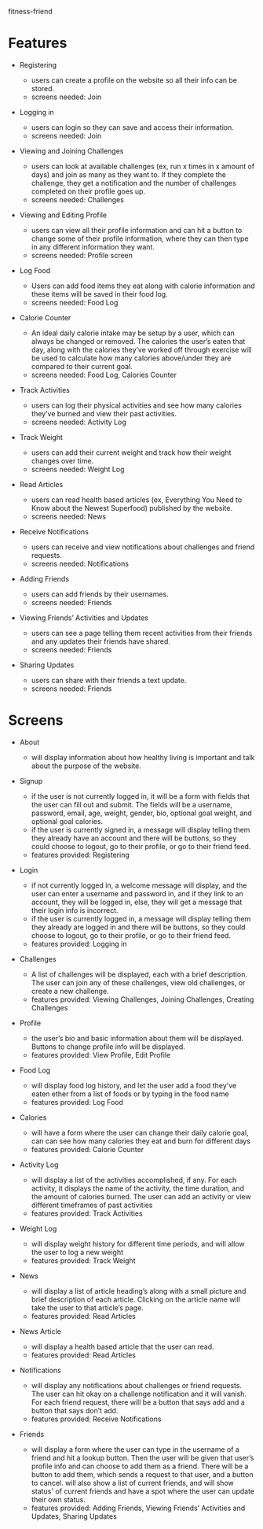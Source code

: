 fitness-friend
# Features
* Registering
  * users can create a profile on the website so all their info can be stored.
  * screens needed: Join

* Logging in
  * users can login so they can save and access their information.
  * screens needed: Join

* Viewing and Joining Challenges
  * users can look at available challenges (ex, run x times in x amount of days) and join as many as they want to. If they complete the challenge, they get a notification and the number of challenges completed on their profile goes up.
  * screens needed: Challenges

* Viewing and Editing Profile
  * users can view all their profile information and can hit a button to change some of their profile information, where they can then type in any different information they want.
  * screens needed: Profile screen

* Log Food
  * Users can add food items they eat along with calorie information and these items will be saved in their food log.
  * screens needed: Food Log

* Calorie Counter
  * An ideal daily calorie intake may be setup by a user, which can always be changed or removed. The calories the user’s eaten that day, along with the calories they’ve worked off through exercise will be used to calculate how many calories above/under they are compared to their current goal.
  * screens needed: Food Log, Calories Counter

* Track Activities
  * users can log their physical activities and see how many calories they’ve burned and view their past activities.
  * screens needed: Activity Log

* Track Weight
  * users can add their current weight and track how their weight changes over time.
  * screens needed: Weight Log

* Read Articles
  * users can read health  based articles (ex, Everything You Need to Know about the Newest Superfood) published by the website.
  * screens needed: News

* Receive Notifications
  * users can receive and view notifications about challenges and friend requests.
  * screens needed: Notifications

* Adding Friends
  * users can add friends by their usernames.
  * screens needed: Friends

* Viewing Friends’ Activities and Updates
  * users can see a page telling them recent activities from their friends and any updates their friends have shared.
  * screens needed: Friends

* Sharing Updates
  * users can share with their friends a text update.
  * screens needed: Friends

# Screens
* About
  * will display information about how healthy living is important and talk about the purpose of the website.

* Signup
  * if the user is not currently logged in, it will be a form with fields that the user can fill out and submit. The fields will be a username, password, email, age, weight, gender, bio, optional goal weight, and optional goal calories.
  * if the user is currently signed in, a message will display telling them they already have an account and there will be buttons, so they could choose to logout, go to their profile, or go to their friend feed.
  * features provided: Registering

* Login
  * if not currently logged in, a welcome message will display, and the user can enter a username and password in, and if they link to an account, they will be logged in, else, they will get a message that their login info is incorrect.
  * if the user is currently logged in, a message will display telling them they already are logged in and there will be buttons, so they could choose to logout, go to their profile, or go to their friend feed.
  * features provided: Logging in

* Challenges
  * A list of challenges will be displayed, each with a brief description. The user can join any of these challenges, view old challenges, or create a new challenge. 
  * features provided: Viewing Challenges, Joining Challenges, Creating Challenges

* Profile
  * the user’s bio and basic information about them will be displayed. Buttons to change profile info will be displayed.
  * features provided: View Profile, Edit Profile

* Food Log
  * will display food log history, and let the user add a food they've eaten ether from a list of foods or by typing in the food name
  * features provided: Log Food

* Calories
  * will have a form where the user can change their daily calorie goal, can can see how many calories they eat and burn for different days 
  * features provided: Calorie Counter

* Activity Log
  * will display a list of the activities accomplished, if any. For each activity, it displays the name of the activity, the time duration, and the amount of calories burned. The user can add an activity or view different timeframes of past activities 
  * features provided: Track Activities

* Weight Log
  * will display weight history for different time periods, and will allow the user to log a new weight
  * features provided: Track Weight

* News
  * will display a list of article heading’s along with a small picture and brief description of each article. Clicking on the article name will take the user to that article’s page.
  * features provided: Read Articles

* News Article
  * will display a health based article that the user can read.
  * features provided: Read Articles

* Notifications
  * will display any notifications about challenges or friend requests. The user can hit okay on a challenge notification and it will vanish. For each friend request, there will be a button that says add and a button that says don’t add.
  * features provided: Receive Notifications

* Friends
  * will display a form where the user can type in the username of a friend and hit a lookup button. Then the user will be given that user’s profile info and can choose to add them as a friend. There will be a button to add them, which sends a request to that user, and a button to cancel. will also show a list of current friends, and will show status' of current friends and have a spot where the user can update their own status.
  * features provided: Adding Friends, Viewing Friends’ Activities and Updates, Sharing Updates